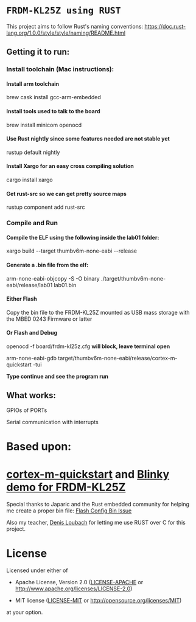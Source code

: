 # `FRDM-KL25Z using RUST`

This project aims to follow Rust's naming conventions: https://doc.rust-lang.org/1.0.0/style/style/naming/README.html

## Getting it to run:

### Install toolchain (Mac instructions):

#### Install arm toolchain
brew cask install gcc-arm-embedded

#### Install tools used to talk to the board
brew install minicom openocd

#### Use Rust nightly since some features needed are not stable yet
rustup default nightly

#### Install Xargo for an easy cross compiling solution
cargo install xargo

#### Get rust-src so we can get pretty source maps
rustup component add rust-src

### Compile and Run

#### Compile the ELF using the following inside the lab01 folder:

xargo build --target thumbv6m-none-eabi --release

#### Generate a .bin file from the elf:

arm-none-eabi-objcopy -S -O binary ./target/thumbv6m-none-eabi/release/lab01 lab01.bin

#### Either Flash 

Copy the bin file to the FRDM-KL25Z mounted as USB mass storage with the MBED 0243 Firmware or latter

#### Or Flash and Debug

openocd -f board/frdm-kl25z.cfg **will block, leave terminal open**

arm-none-eabi-gdb target/thumbv6m-none-eabi/release/cortex-m-quickstart -tui 


**Type continue and see the program run**


## What works:

GPIOs of PORTs

Serial communication with interrupts

# Based upon:

# [cortex-m-quickstart](https://docs.rs/cortex-m-quickstart) and [Blinky demo for FRDM-KL25Z](https://github.com/0xc0170/frdm-kl25z-rust)

Special thanks to Japaric and the Rust embedded community for helping me create a proper bin file: [Flash Config Bin Issue](https://github.com/japaric/cortex-m-quickstart/issues/25)

Also my teacher, [Denis Loubach](https://github.com/dloubach) for letting me use RUST over C for this project.

# License

Licensed under either of

- Apache License, Version 2.0 ([LICENSE-APACHE](LICENSE-APACHE) or
  http://www.apache.org/licenses/LICENSE-2.0)

- MIT license ([LICENSE-MIT](LICENSE-MIT) or http://opensource.org/licenses/MIT)

at your option.
